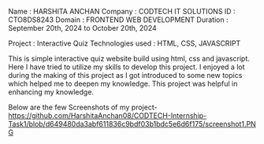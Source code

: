 
Name : HARSHITA ANCHAN
Company : CODTECH IT SOLUTIONS
ID : CTO8DS8243
Domain : FRONTEND WEB DEVELOPMENT
Duration : September 20th, 2024 to October 20th, 2024

Project : Interactive Quiz
Technologies used : HTML, CSS, JAVASCRIPT

This is simple interactive quiz website build using html, css and javascript. Here I have tried to utilize my skills to develop this project. I enjoyed a lot during the making of this project as I got introduced to some new topics which helped me to deepen my knowledge.
This project was helpful in enhancing my knowledge.

Below are the few Screenshots of my project-
https://github.com/HarshitaAnchan08/CODTECH-Internship-Task1/blob/d649480da3abf611836c9bdf03b1bdc5e6d6f175/screenshot1.PNG


